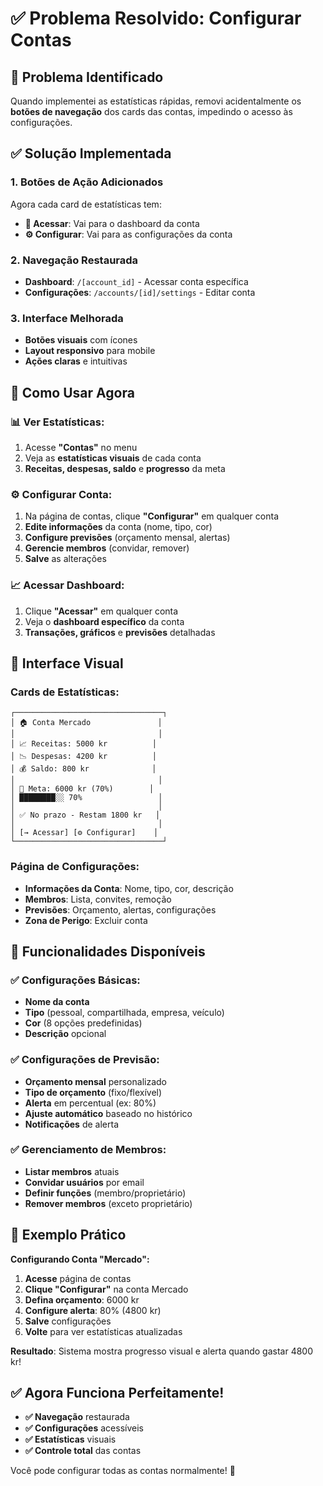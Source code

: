 # ✅ Problema Resolvido: Configurar Contas

## 🔧 **Problema Identificado**

Quando implementei as estatísticas rápidas, removi acidentalmente os **botões de navegação** dos cards das contas, impedindo o acesso às configurações.

## ✅ **Solução Implementada**

### **1. Botões de Ação Adicionados**
Agora cada card de estatísticas tem:
- **🔗 Acessar**: Vai para o dashboard da conta
- **⚙️ Configurar**: Vai para as configurações da conta

### **2. Navegação Restaurada**
- **Dashboard**: `/[account_id]` - Acessar conta específica
- **Configurações**: `/accounts/[id]/settings` - Editar conta

### **3. Interface Melhorada**
- **Botões visuais** com ícones
- **Layout responsivo** para mobile
- **Ações claras** e intuitivas

## 🎯 **Como Usar Agora**

### **📊 Ver Estatísticas:**
1. Acesse **"Contas"** no menu
2. Veja as **estatísticas visuais** de cada conta
3. **Receitas, despesas, saldo** e **progresso** da meta

### **⚙️ Configurar Conta:**
1. Na página de contas, clique **"Configurar"** em qualquer conta
2. **Edite informações** da conta (nome, tipo, cor)
3. **Configure previsões** (orçamento mensal, alertas)
4. **Gerencie membros** (convidar, remover)
5. **Salve** as alterações

### **📈 Acessar Dashboard:**
1. Clique **"Acessar"** em qualquer conta
2. Veja o **dashboard específico** da conta
3. **Transações, gráficos** e **previsões** detalhadas

## 🎨 **Interface Visual**

### **Cards de Estatísticas:**
```
┌─────────────────────────────────┐
│ 🏠 Conta Mercado               │
│                                │
│ 📈 Receitas: 5000 kr          │
│ 📉 Despesas: 4200 kr          │
│ 💰 Saldo: 800 kr              │
│                                │
│ 🎯 Meta: 6000 kr (70%)        │
│ ████████░░ 70%                 │
│                                │
│ ✅ No prazo - Restam 1800 kr   │
│                                │
│ [→ Acessar] [⚙️ Configurar]    │
└─────────────────────────────────┘
```

### **Página de Configurações:**
- **Informações da Conta**: Nome, tipo, cor, descrição
- **Membros**: Lista, convites, remoção
- **Previsões**: Orçamento, alertas, configurações
- **Zona de Perigo**: Excluir conta

## 🚀 **Funcionalidades Disponíveis**

### **✅ Configurações Básicas:**
- **Nome da conta**
- **Tipo** (pessoal, compartilhada, empresa, veículo)
- **Cor** (8 opções predefinidas)
- **Descrição** opcional

### **✅ Configurações de Previsão:**
- **Orçamento mensal** personalizado
- **Tipo de orçamento** (fixo/flexível)
- **Alerta** em percentual (ex: 80%)
- **Ajuste automático** baseado no histórico
- **Notificações** de alerta

### **✅ Gerenciamento de Membros:**
- **Listar membros** atuais
- **Convidar usuários** por email
- **Definir funções** (membro/proprietário)
- **Remover membros** (exceto proprietário)

## 🎯 **Exemplo Prático**

**Configurando Conta "Mercado":**
1. **Acesse** página de contas
2. **Clique "Configurar"** na conta Mercado
3. **Defina orçamento**: 6000 kr
4. **Configure alerta**: 80% (4800 kr)
5. **Salve** configurações
6. **Volte** para ver estatísticas atualizadas

**Resultado**: Sistema mostra progresso visual e alerta quando gastar 4800 kr!

## ✅ **Agora Funciona Perfeitamente!**

- **✅ Navegação** restaurada
- **✅ Configurações** acessíveis
- **✅ Estatísticas** visuais
- **✅ Controle total** das contas

Você pode configurar todas as contas normalmente! 🎉
